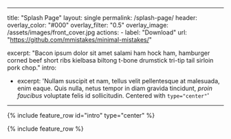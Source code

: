 
---
title: "Splash Page"
layout: single
permalink: /splash-page/
header:
  overlay_color: "#000"
  overlay_filter: "0.5"
  overlay_image: /assets/images/front_cover.jpg
  actions:
    - label: "Download"
      url: "https://github.com/mmistakes/minimal-mistakes/"

excerpt: "Bacon ipsum dolor sit amet salami ham hock ham, hamburger corned beef short ribs kielbasa biltong t-bone drumstick tri-tip tail sirloin pork chop."
intro: 
  - excerpt: 'Nullam suscipit et nam, tellus velit pellentesque at malesuada, enim eaque. Quis nulla, netus tempor in diam gravida tincidunt, *proin faucibus* voluptate felis id sollicitudin. Centered with `type="center"`'

---
{% include feature_row id="intro" type="center" %}

{% include feature_row %}


